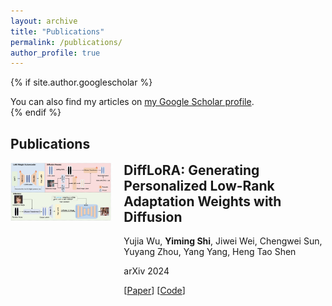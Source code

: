 ```yaml
---
layout: archive
title: "Publications"
permalink: /publications/
author_profile: true
---
```


{% if site.author.googlescholar %}
  <div class="wordwrap">You can also find my articles on <a href="{{site.author.googlescholar}}">my Google Scholar profile</a>.</div>
{% endif %}


## Publications


<div style="display: flex; align-items: flex-start; margin-bottom: 20px;">
  <div style="flex: 1; max-width: 300px; margin-right: 20px;">
    <img src="https://raw.githubusercontent.com/SKDDJ/picgoimgbed/main/202409041312737.png" alt="DiffLoRA Image Grid" style="width: 100%;">
  </div>
  <div style="flex: 2;">
    <h2 style="margin-top: 0;">DiffLoRA: Generating Personalized Low-Rank Adaptation Weights with Diffusion</h2>
    <p>Yujia Wu, <strong>Yiming Shi</strong>, Jiwei Wei, Chengwei Sun, Yuyang Zhou, Yang Yang, Heng Tao Shen</p>
    <p>arXiv 2024</p>
    <p>[<a href="https://arxiv.org/pdf/2408.06740">Paper</a>] [<a href="https://github.com/SKDDJ/DiffLoRA_datasets/tree/main">Code</a>]</p>
  </div>
</div>



<!-- {% include base_path %} -->

<!-- {% for post in site.publications reversed %}
  {% include archive-single.html %}
{% endfor %} -->
